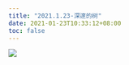 ```yaml
---
title: "2021.1.23-深邃的树"
date: 2021-01-23T10:33:12+08:00
toc: false
---
```


![](https://images.pexels.com/photos/6959215/pexels-photo-6959215.jpeg)

<!--more-->
